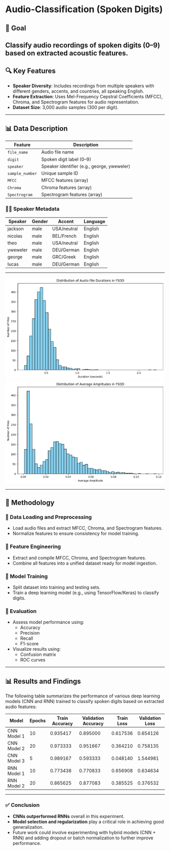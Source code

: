 # Audio-Classification (Spoken Digits)

## 🎯 Goal
Classify audio recordings of spoken digits (0–9) based on extracted acoustic features.
---

## 🔍 Key Features

- **Speaker Diversity**: Includes recordings from multiple speakers with different genders, accents, and countries, all speaking English.
- **Feature Extraction**: Uses Mel-Frequency Cepstral Coefficients (MFCC), Chroma, and Spectrogram features for audio representation.
- **Dataset Size**: 3,000 audio samples (300 per digit).

---

## 📊 Data Description

| Feature         | Description                                      |
|----------------|--------------------------------------------------|
| `file_name`     | Audio file name                                 |
| `digit`         | Spoken digit label (0–9)                        |
| `speaker`       | Speaker identifier (e.g., george, yweweler)     |
| `sample_number` | Unique sample ID                                |
| `MFCC`          | MFCC features (array)                           |
| `Chroma`        | Chroma features (array)                         |
| `Spectrogram`   | Spectrogram features (array)                    |

### 🧑‍🎤 Speaker Metadata

| Speaker   | Gender | Accent      | Language |
|-----------|--------|-------------|----------|
| jackson   | male   | USA/neutral | English  |
| nicolas   | male   | BEL/French  | English  |
| theo      | male   | USA/neutral | English  |
| yweweler  | male   | DEU/German  | English  |
| george    | male   | GRC/Greek   | English  |
| lucas     | male   | DEU/German  | English  |

---

![Distribution of Audio File Durations](Pictures/durations.png)
![Avg Amplitude of Audio File Durations](Pictures/average_amplitude.png)

---

## 🧪 Methodology

### 🔹 Data Loading and Preprocessing
- Load audio files and extract MFCC, Chroma, and Spectrogram features.
- Normalize features to ensure consistency for model training.

### 🔹 Feature Engineering
- Extract and compile MFCC, Chroma, and Spectrogram features.
- Combine all features into a unified dataset ready for model ingestion.

### 🔹 Model Training
- Split dataset into training and testing sets.
- Train a deep learning model (e.g., using TensorFlow/Keras) to classify digits.

### 🔹 Evaluation
- Assess model performance using:
  - Accuracy
  - Precision
  - Recall
  - F1-score
- Visualize results using:
  - Confusion matrix
  - ROC curves

---

## 📊 Results and Findings

The following table summarizes the performance of various deep learning models (CNN and RNN) trained to classify spoken digits based on extracted audio features:

| Model        | Epochs | Train Accuracy | Validation Accuracy | Train Loss | Validation Loss |
|--------------|--------|----------------|----------------------|------------|------------------|
| CNN Model 1  | 10     | 0.935417       | 0.895000             | 0.617536   | 0.654126         |
| CNN Model 2  | 20     | 0.973333       | 0.951667             | 0.364210   | 0.758135         |
| CNN Model 3  | 5      | 0.989167       | 0.593333             | 0.048140   | 1.544981         |
| RNN Model 1  | 10     | 0.773438       | 0.770833             | 0.656908   | 0.634634         |
| RNN Model 2  | 20     | 0.865625       | 0.877083             | 0.385525   | 0.376532         |

---

### ✅ Conclusion

- **CNNs outperformed RNNs** overall in this experiment.
- **Model selection and regularization** play a critical role in achieving good generalization.
- Future work could involve experimenting with hybrid models (CNN + RNN) and adding dropout or batch normalization to further improve performance.



